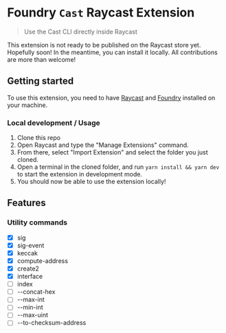# Foundry `Cast` Raycast Extension

> Use the Cast CLI directly inside Raycast

This extension is not ready to be published on the Raycast store yet. Hopefully soon! In the meantime, you can install it locally.
All contributions are more than welcome!

## Getting started

To use this extension, you need to have [Raycast](https://www.raycast.com/) and [Foundry](https://book.getfoundry.sh/getting-started/installation) installed on your machine.

### Local development / Usage

1. Clone this repo
2. Open Raycast and type the "Manage Extensions" command.
3. From there, select "Import Extension" and select the folder you just cloned.
4. Open a terminal in the cloned folder, and run `yarn install && yarn dev` to start the extension in development mode.
5. You should now be able to use the extension locally!

## Features

### Utility commands

- [x] sig
- [x] sig-event
- [x] keccak
- [x] compute-address
- [x] create2
- [x] interface
- [ ] index
- [ ] --concat-hex
- [ ] --max-int
- [ ] --min-int
- [ ] --max-uint
- [ ] --to-checksum-address
